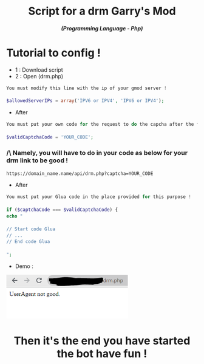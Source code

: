 <h1 align="center">Script for a drm Garry's Mod</h1>
<em><h5 align="center">(Programming Language - Php)</h5></em>

# Tutorial to config !

- 1 : Download script
- 2 : Open (drm.php)

```php
You must modify this line with the ip of your gmod server !

$allowedServerIPs = array('IPV6 or IPV4', 'IPV6 or IPV4');
```

- After

```php
You must put your own code for the request to do the capcha after the first steps !

$validCaptchaCode = 'YOUR_CODE';
```

<h3>/\ Namely, you will have to do in your code as below for your drm link to be good !</h5>

```
https://domain_name.name/api/drm.php?captcha=YOUR_CODE
```

- After

```php
You must put your Glua code in the place provided for this purpose !

if ($captchaCode === $validCaptchaCode) {
echo "

// Start code Glua
// ...
// End code Glua

";
```

- Demo : 

![alt text](https://github.com/Kurama250/Gmod_drm/blob/main/drm.png?raw=true)

<h1 align="center">Then it's the end you have started the bot have fun !</h1>
